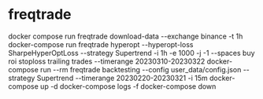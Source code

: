 # freqtrade

docker compose run freqtrade download-data --exchange binance -t 1h
docker-compose run freqtrade hyperopt --hyperopt-loss SharpeHyperOptLoss --strategy Supertrend -i 1h -e 1000 -j -1 --spaces buy roi stoploss trailing trades --timerange 20230310-20230322
docker-compose run --rm freqtrade backtesting --config user_data/config.json --strategy Supertrend --timerange 20230220-20230321 -i 15m
docker-compose up -d
docker-compose logs -f
docker-compose down
